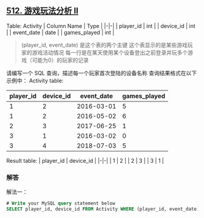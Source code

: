 ## [512. 游戏玩法分析 II](https://leetcode-cn.com/problems/game-play-analysis-ii/)
Table: Activity
| Column Name  | Type    |
|-|-|
| player_id    | int     |
| device_id    | int     |
| event_date   | date    |
| games_played | int     |
>(player_id, event_date) 是这个表的两个主键
这个表显示的是某些游戏玩家的游戏活动情况
每一行是在某天使用某个设备登出之前登录并玩多个游戏（可能为0）的玩家的记录

请编写一个 SQL 查询，描述每一个玩家首次登陆的设备名称
查询结果格式在以下示例中：
Activity table:

| player_id | device_id | event_date | games_played |
|-|-|-|-|
| 1         | 2         | 2016-03-01 | 5            |
| 1         | 2         | 2016-05-02 | 6            |
| 2         | 3         | 2017-06-25 | 1            |
| 3         | 1         | 2016-03-02 | 0            |
| 3         | 4         | 2018-07-03 | 5            |
Result table:
| player_id | device_id |
|-|-|
| 1         | 2         |
| 2         | 3         |
| 3         | 1         |
### 解答
解法一：
```sql
# Write your MySQL query statement below
SELECT player_id, device_id FROM Activity WHERE (player_id, event_date) IN (SELECT player_id, MIN(event_date) first_login FROM Activity GROUP BY player_id);
```


